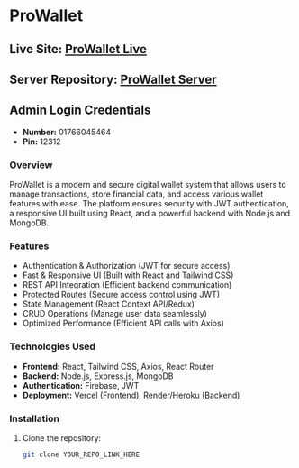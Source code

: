 # ProWallet

## Live Site: [ProWallet Live](https://pro-wallet-6a52c.web.app/)  
## Server Repository: [ProWallet Server](https://github.com/Tanim-Ahmmed/pro-wallet-server)  

## Admin Login Credentials
- **Number:** 01766045464
- **Pin:** 12312

### Overview
ProWallet is a modern and secure digital wallet system that allows users to manage transactions, store financial data, and access various wallet features with ease. The platform ensures security with JWT authentication, a responsive UI built using React, and a powerful backend with Node.js and MongoDB.

### Features
- Authentication & Authorization (JWT for secure access)  
- Fast & Responsive UI (Built with React and Tailwind CSS)  
- REST API Integration (Efficient backend communication)  
- Protected Routes (Secure access control using JWT)  
- State Management (React Context API/Redux)  
- CRUD Operations (Manage user data seamlessly)  
- Optimized Performance (Efficient API calls with Axios)  

### Technologies Used
- **Frontend:** React, Tailwind CSS, Axios, React Router  
- **Backend:** Node.js, Express.js, MongoDB  
- **Authentication:** Firebase, JWT  
- **Deployment:** Vercel (Frontend), Render/Heroku (Backend)  

### Installation
1. Clone the repository:  
   ```sh
   git clone YOUR_REPO_LINK_HERE

